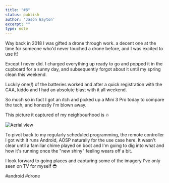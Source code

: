 ```yaml
---
title: "#8"
status: publish
author: 'Jason Bayton'
excerpt: ""
type: note
---
```

Way back in 2018 I was gifted a drone through work. a decent one at the time for someone who'd never touched a drone before, and I was excited to use it!

Except I never did. I charged everything up ready to go and popped it in the cupboard for a sunny day, and subsequently forgot about it until my spring clean this weekend. 

Luckily one(!) of the batteries worked and after a quick registration with the CAA, kiddo and I had an absolute blast with it all weekend. 

So much so in fact I got an itch and picked up a Mini 3 Pro today to compare the tech, and honestly I'm blown away. 

This picture it captured of my neighbourhood is 🔥

![Aerial view](https://cdn.bayton.org/uploads/2023/dji_fly_20230501_171722_5_1682959103880_photo.jpg)

To pivot back to my regularly scheduled programming, the remote controller I got with it runs Android, AOSP naturally for the use case here. It wasn't clear until a familiar chime played on boot and I'm going to dig into what and how it's running once the "new shiny" feeling wears off a bit.

I look forward to going places and capturing some of the imagery I've only seen on TV for myself 😎 

#android #drone 